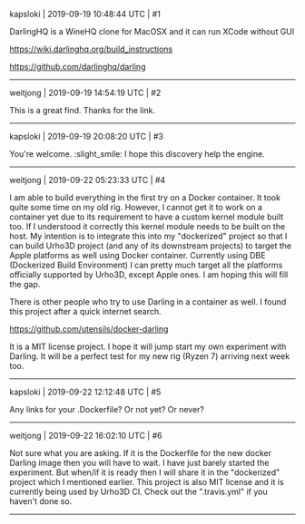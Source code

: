kapsloki | 2019-09-19 10:48:44 UTC | #1

DarlingHQ is a WineHQ clone for MacOSX and it can run XCode without GUI

https://wiki.darlinghq.org/build_instructions

https://github.com/darlinghq/darling

-------------------------

weitjong | 2019-09-19 14:54:19 UTC | #2

This is a great find. Thanks for the link.

-------------------------

kapsloki | 2019-09-19 20:08:20 UTC | #3

You're welcome. :slight_smile:
I hope this discovery help the engine.

-------------------------

weitjong | 2019-09-22 05:23:33 UTC | #4

I am able to build everything in the first try on a Docker container. It took quite some time on my old rig. However, I cannot get it to work on a container yet due to its requirement to have a custom kernel module built too. If I understood it correctly this kernel module needs to be built on the host. My intention is to integrate this into my "dockerized" project so that I can build Urho3D project (and any of its downstream projects) to target the Apple platforms as well using Docker container. Currently using DBE (Dockerized Build Environment) I can pretty much target all the platforms officially supported by Urho3D, except Apple ones. I am hoping this will fill the gap.

There is other people who try to use Darling in a container as well. I found this project after a quick internet search.

https://github.com/utensils/docker-darling

It is a MIT license project. I hope it will jump start my own experiment with Darling. It will be a perfect test for my new rig (Ryzen 7) arriving next week too.

-------------------------

kapsloki | 2019-09-22 12:12:48 UTC | #5

Any links for your .Dockerfile? Or not yet? Or never?

-------------------------

weitjong | 2019-09-22 16:02:10 UTC | #6

Not sure what you are asking. If it is the Dockerfile for the new docker Darling image then you will have to wait. I have just barely started the experiment. But when/if it is ready then I will share it in the "dockerized" project which I mentioned earlier. This project is also MIT license and it is currently being used by Urho3D CI. Check out the ".travis.yml" if you haven't done so.

-------------------------

